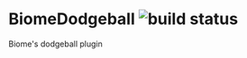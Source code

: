 # BiomeDodgeball ![build status](https://ci.biome.pw/BiomeDodgeball/badge)
Biome's dodgeball plugin
